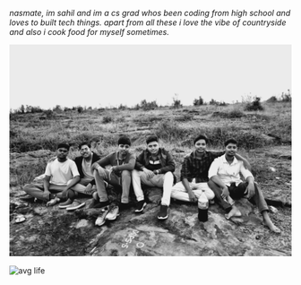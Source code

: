 *nasmate, im sahil and im a cs grad whos been coding from high school and loves to built tech things. apart from all these i love the vibe of countryside and also i cook food for myself sometimes.*

![My Banner](https://github.com/ogsahil/ogsahil/blob/main/countryside.jpg)

![avg life](https://media1.tenor.com/m/xclEm0qHNK8AAAAd/wojak-skye-productions.gif)

